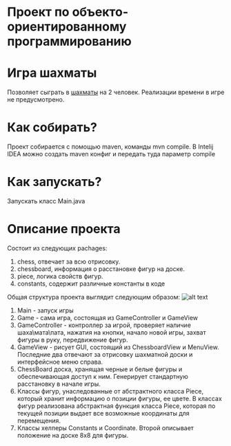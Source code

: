 # Проект по объекто-ориентированному программированию


# Игра шахматы
Позволяет сыграть в [шахматы](https://ru.wikipedia.org/wiki/%D0%A8%D0%B0%D1%85%D0%BC%D0%B0%D1%82%D1%8B) на 2 человек. Реализации времени в игре не предусмотрено.

# Как собирать?
Проект собирается с помощью maven, команды mvn compile. В Intelij IDEA можно создать maven конфиг и передать туда параметр compile

# Как запускать?
Запускать класс Main.java

# Описание проекта
Состоит из следующих pachages:
1. chess, отвечает за всю отрисовку.
2. chessboard, информация о расстановке фигур на доске.
3. piece, логика свойств фигур.
4. constants, содержит различные константы в коде

Общая структура проекта выглядит следующим образом:
![alt text](https://image.ibb.co/dtxK77/Untitled_Diagram_4.png)

1. Main - запуск игры
2. Game - сама игра, состоящая из GameController и GameView
3. GameController - контроллер за игрой, проверяет наличие шаха\мата\пата, нажатия на кнопки, начало новой игры, захват фигуры в руку, передвижение фигур.
4. GameView - рисует GUI, состоящий из ChessboardView и MenuView. Последние два отвечают за отрисовку шахматной доски и интерфейсное меню справа.
5. ChessBoard доска, хранящая черные и белые фигуры и обеспечивающая доступ к ним. Генерирует стандартную расстановку в начале игры.
6. Классы фигур, унаследованные от абстрактного класса Piece, который хранит информацию о позиции фигуры, ее цвете. В классах фигур реализована абстрактная функция класса Piece, которая по текущей позиции выдает все возможные координаты для перемещения.
7. Классы хелперы Constants и Coordinate. Второй описывает положение на доске 8x8 для фигуры.
